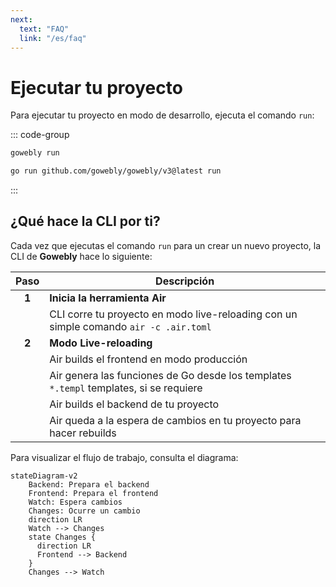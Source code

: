 ```yaml
---
next:
  text: "FAQ"
  link: "/es/faq"
---
```


# Ejecutar tu proyecto

Para ejecutar tu proyecto en modo de desarrollo, ejecuta el comando `run`:

::: code-group

```bash [CLI]
gowebly run
```

```bash [Go]
go run github.com/gowebly/gowebly/v3@latest run
```

:::

## ¿Qué hace la CLI por ti?

Cada vez que ejecutas el comando `run` para un crear un nuevo proyecto, la CLI de **Gowebly** hace lo siguiente:

| Paso  | Descripción                                                                            |
| :---: | -------------------------------------------------------------------------------------- |
| **1** | **Inicia la herramienta Air**                                                          |
|       | CLI corre tu proyecto en modo live-reloading con un simple comando `air -c .air.toml`  |
| **2** | **Modo Live-reloading**                                                                |
|       | Air builds el frontend en modo producción                                              |
|       | Air genera las funciones de Go desde los templates `*.templ` templates, si se requiere |
|       | Air builds el backend de tu proyecto                                                   |
|       | Air queda a la espera de cambios en tu proyecto para hacer rebuilds                    |

Para visualizar el flujo de trabajo, consulta el diagrama:

```mermaid
stateDiagram-v2
    Backend: Prepara el backend
    Frontend: Prepara el frontend
    Watch: Espera cambios
    Changes: Ocurre un cambio
    direction LR
    Watch --> Changes
    state Changes {
      direction LR
      Frontend --> Backend
    }
    Changes --> Watch
```

<!--@include: ../../parts/links.md -->
